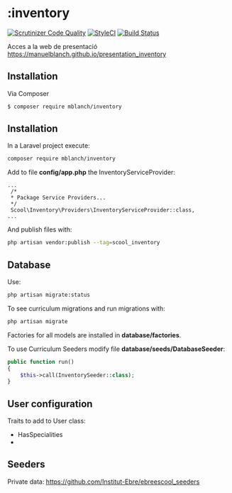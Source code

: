 # :inventory
[![Scrutinizer Code Quality](https://scrutinizer-ci.com/g/manuelblanch/inventory/badges/quality-score.png?b=master)](https://scrutinizer-ci.com/g/manuelblanch/inventory/?branch=master)
[![StyleCI](https://styleci.io/repos/74695252/shield?branch=master)](https://styleci.io/repos/74695252)
[![Build Status](https://travis-ci.org/manuelblanch/inventory.svg?branch=master)](https://travis-ci.org/manuelblanch/inventory)

Acces a la web de presentació https://manuelblanch.github.io/presentation_inventory

## Installation

Via Composer

``` bash
$ composer require mblanch/inventory
```

## Installation ##

In a Laravel project execute: 

```bash
composer require mblanch/inventory
```

Add to file **config/app.php** the InventoryServiceProvider:

```
...
 /*
 * Package Service Providers...
 */
 Scool\Inventory\Providers\InventoryServiceProvider::class,
... 
```

And publish files with:

```bash
php artisan vendor:publish --tag=scool_inventory
```

## Database ##

Use:

```bash
php artisan migrate:status
```

To see curriculum migrations and run migrations with:

```bash
php artisan migrate
```

Factories for all models are installed in **database/factories**.

To use Curriculum Seeders modify file **database/seeds/DatabaseSeeder**:

```php
public function run()
{
    $this->call(InventorySeeder::class);
}
```

## User configuration ##

Traits to add to User class:

- HasSpecialities
- 

## Seeders ##

Private data: https://github.com/Institut-Ebre/ebreescool_seeders
